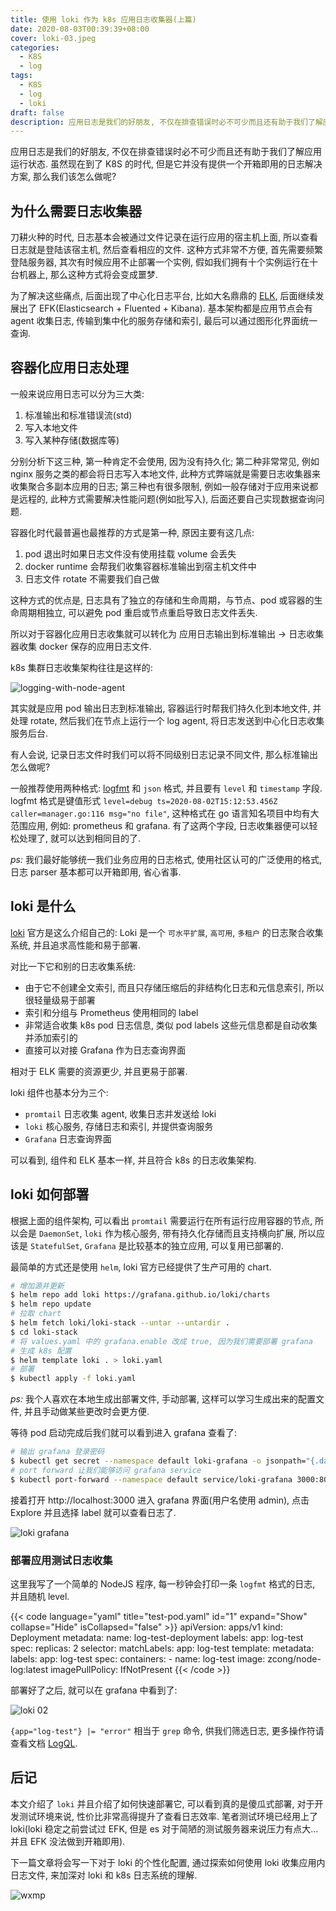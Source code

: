 ```yaml
---
title: 使用 loki 作为 k8s 应用日志收集器(上篇)
date: 2020-08-03T00:39:39+08:00
cover: loki-03.jpeg
categories:
  - K8S
  - log
tags:
  - K8S
  - log
  - loki
draft: false
description: 应用日志是我们的好朋友, 不仅在排查错误时必不可少而且还有助于我们了解应用运行状态. 虽然现在到了 K8S 的时代, 但是它并没有提供一个开箱即用的日志解决方案, 那么我们该怎么做呢?
---
```


应用日志是我们的好朋友, 不仅在排查错误时必不可少而且还有助于我们了解应用运行状态. 虽然现在到了 K8S 的时代, 但是它并没有提供一个开箱即用的日志解决方案, 那么我们该怎么做呢?

<!--more-->

## 为什么需要日志收集器

刀耕火种的时代, 日志基本会被通过文件记录在运行应用的宿主机上面, 所以查看日志就是登陆该宿主机, 然后查看相应的文件. 这种方式非常不方便, 首先需要频繁登陆服务器, 其次有时候应用不止部署一个实例, 假如我们拥有十个实例运行在十台机器上, 那么这种方式将会变成噩梦.

为了解决这些痛点, 后面出现了中心化日志平台, 比如大名鼎鼎的 [ELK](https://www.elastic.co/cn/what-is/elk-stack), 后面继续发展出了 EFK(Elasticsearch + Fluented + Kibana). 基本架构都是应用节点会有 agent 收集日志, 传输到集中化的服务存储和索引, 最后可以通过图形化界面统一查询.

## 容器化应用日志处理

一般来说应用日志可以分为三大类:

1. 标准输出和标准错误流(std)
2. 写入本地文件
3. 写入某种存储(数据库等)

分别分析下这三种, 第一种肯定不会使用, 因为没有持久化; 第二种非常常见, 例如 nginx 服务之类的都会将日志写入本地文件, 此种方式弊端就是需要日志收集器来收集聚合多副本应用的日志; 第三种也有很多限制, 例如一般存储对于应用来说都是远程的, 此种方式需要解决性能问题(例如批写入), 后面还要自己实现数据查询问题.

容器化时代最普遍也最推荐的方式是第一种, 原因主要有这几点:

1. pod 退出时如果日志文件没有使用挂载 volume 会丢失
2. docker runtime 会帮我们收集容器标准输出到宿主机文件中
3. 日志文件 rotate 不需要我们自己做

这种方式的优点是, 日志具有了独立的存储和生命周期，与节点、pod 或容器的生命周期相独立, 可以避免 pod 重启或节点重启导致日志文件丢失.

所以对于容器化应用日志收集就可以转化为 应用日志输出到标准输出 -> 日志收集器收集 docker 保存的应用日志文件.

k8s 集群日志收集架构往往是这样的:

![logging-with-node-agent](/logging-with-node-agent.png)

其实就是应用 pod 输出日志到标准输出, 容器运行时帮我们持久化到本地文件, 并处理 rotate, 然后我们在节点上运行一个 log agent, 将日志发送到中心化日志收集服务后台.

有人会说, 记录日志文件时我们可以将不同级别日志记录不同文件, 那么标准输出怎么做呢?

一般推荐使用两种格式: [logfmt](https://brandur.org/logfmt) 和 `json` 格式, 并且要有 `level` 和 `timestamp` 字段. logfmt 格式是键值形式 `level=debug ts=2020-08-02T15:12:53.456Z caller=manager.go:116 msg="no file"`, 这种格式在 go 语言知名项目中均有大范围应用, 例如: prometheus 和 grafana. 有了这两个字段, 日志收集器便可以轻松处理了, 就可以达到相同目的了.

_ps:_ 我们最好能够统一我们业务应用的日志格式, 使用社区认可的广泛使用的格式, 日志 parser 基本都可以开箱即用, 省心省事.

## loki 是什么

[loki](https://github.com/grafana/loki) 官方是这么介绍自己的: Loki 是一个 `可水平扩展`, `高可用`, `多租户` 的日志聚合收集系统, 并且追求高性能和易于部署.

对比一下它和别的日志收集系统:

- 由于它不创建全文索引, 而且只存储压缩后的非结构化日志和元信息索引, 所以很轻量级易于部署
- 索引和分组与 Prometheus 使用相同的 label
- 非常适合收集 k8s pod 日志信息, 类似 pod labels 这些元信息都是自动收集并添加索引的
- 直接可以对接 Grafana 作为日志查询界面

相对于 ELK 需要的资源更少, 并且更易于部署.

loki 组件也基本分为三个:

- `promtail` 日志收集 agent, 收集日志并发送给 loki
- `loki` 核心服务, 存储日志和索引, 并提供查询服务
- `Grafana` 日志查询界面

可以看到, 组件和 ELK 基本一样, 并且符合 k8s 的日志收集架构.

## loki 如何部署

根据上面的组件架构, 可以看出 `promtail` 需要运行在所有运行应用容器的节点, 所以会是 `DaemonSet`, `loki` 作为核心服务, 带有持久化存储而且支持横向扩展, 所以应该是 `StatefulSet`, `Grafana` 是比较基本的独立应用, 可以复用已部署的.

最简单的方式还是使用 `helm`, loki 官方已经提供了生产可用的 chart.

```bash
# 增加源并更新
$ helm repo add loki https://grafana.github.io/loki/charts
$ helm repo update
# 拉取 chart
$ helm fetch loki/loki-stack --untar --untardir .
$ cd loki-stack
# 将 values.yaml 中的 grafana.enable 改成 true, 因为我们需要部署 grafana
# 生成 k8s 配置
$ helm template loki . > loki.yaml
# 部署
$ kubectl apply -f loki.yaml
```

_ps:_ 我个人喜欢在本地生成出部署文件, 手动部署, 这样可以学习生成出来的配置文件, 并且手动做某些更改时会更方便.

等待 pod 启动完成后我们就可以看到进入 grafana 查看了:

```bash
# 输出 grafana 登录密码
$ kubectl get secret --namespace default loki-grafana -o jsonpath="{.data.admin-password}" | base64 --decode ; echo
# port forward 让我们能够访问 grafana service
$ kubectl port-forward --namespace default service/loki-grafana 3000:80
```

接着打开 http://localhost:3000 进入 grafana 界面(用户名使用 admin), 点击 Explore 并且选择 label 就可以查看日志了.

![loki grafana](/loki-01.png)

### 部署应用测试日志收集

这里我写了一个简单的 NodeJS 程序, 每一秒钟会打印一条 `logfmt` 格式的日志, 并且随机 level.

<!-- prettier-ignore-start -->
{{< code language="yaml" title="test-pod.yaml" id="1" expand="Show" collapse="Hide" isCollapsed="false" >}}
apiVersion: apps/v1
kind: Deployment
metadata:
  name: log-test-deployment
  labels:
    app: log-test
spec:
  replicas: 2
  selector:
    matchLabels:
      app: log-test
  template:
    metadata:
      labels:
        app: log-test
    spec:
      containers:
        - name: log-test
          image: zcong/node-log:latest
          imagePullPolicy: IfNotPresent
{{< /code >}}
<!-- prettier-ignore-end -->

部署好了之后, 就可以在 grafana 中看到了:

![loki 02](/loki-02.png)

`{app="log-test"} |= "error"` 相当于 `grep` 命令, 供我们筛选日志, 更多操作符请查看文档 [LogQL](https://github.com/grafana/loki/blob/master/docs/sources/logql/_index.md).

## 后记

本文介绍了 `loki` 并且介绍了如何快速部署它, 可以看到真的是傻瓜式部署, 对于开发测试环境来说, 性价比非常高得提升了查看日志效率. 笔者测试环境已经用上了 loki(loki 稳定之前尝试过 EFK, 但是 es 对于简陋的测试服务器来说压力有点大...并且 EFK 没法做到开箱即用).

下一篇文章将会写一下对于 loki 的个性化配置, 通过探索如何使用 loki 收集应用内日志文件, 来加深对 loki 和 k8s 日志系统的理解.

![wxmp](/wxmp_tiny.png)
